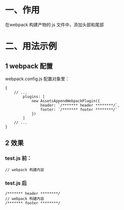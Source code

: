 # 一、作用
在webpack 构建产物的 js 文件中，添加头部和尾部




# 二、用法示例
## 1 webpack 配置
webpack.config.js 配置对象里：
```
{
    // ...
        plugins: [
            new AssetsAppendWebpackPlugin({
                header: `/******* header ********/`,
                footer: `/******* footer ********/`
            })
        ]
    // ...
}
```


## 2 效果
### test.js 前：
```
// webpack 构建内容
```

### test.js 后
```
/******* header ********/
// webpack 构建内容
/******* footer ********/
```